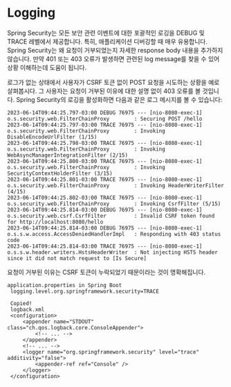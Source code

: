 # Logging

Spring Security는 모든 보안 관련 이벤트에 대한 포괄적인 로깅을 DEBUG 및 TRACE 레벨에서 제공합니다.
특히, 애플리케이션 디버깅할 때 매우 유용합니다.
Spring Security는 왜 요청이 거부되었는지 자세한 response body 내용을 추가하지 않습니다.
만약 401 또는 403 오류가 발생하면 관련된 log message를 찾을 수 있어 상황 이해하는데 도움이 됩니다.



로그가 없는 상태에서 사용자가 CSRF 토큰 없이 POST 요청을 시도하는 상황을 예로 살펴봅시다.
그 사용자는 요청이 거부된 이유에 대한 설명 없이 403 오류를 볼 것입니다. 
Spring Security의 로깅을 활성화하면 다음과 같은 로그 메시지를 볼 수 있습니다:

   ```
2023-06-14T09:44:25.797-03:00 DEBUG 76975 --- [nio-8080-exec-1] o.s.security.web.FilterChainProxy        : Securing POST /hello
2023-06-14T09:44:25.797-03:00 TRACE 76975 --- [nio-8080-exec-1] o.s.security.web.FilterChainProxy        : Invoking DisableEncodeUrlFilter (1/15)
2023-06-14T09:44:25.798-03:00 TRACE 76975 --- [nio-8080-exec-1] o.s.security.web.FilterChainProxy        : Invoking WebAsyncManagerIntegrationFilter (2/15)
2023-06-14T09:44:25.800-03:00 TRACE 76975 --- [nio-8080-exec-1] o.s.security.web.FilterChainProxy        : Invoking SecurityContextHolderFilter (3/15)
2023-06-14T09:44:25.801-03:00 TRACE 76975 --- [nio-8080-exec-1] o.s.security.web.FilterChainProxy        : Invoking HeaderWriterFilter (4/15)
2023-06-14T09:44:25.802-03:00 TRACE 76975 --- [nio-8080-exec-1] o.s.security.web.FilterChainProxy        : Invoking CsrfFilter (5/15)
2023-06-14T09:44:25.814-03:00 DEBUG 76975 --- [nio-8080-exec-1] o.s.security.web.csrf.CsrfFilter         : Invalid CSRF token found for http://localhost:8080/hello
2023-06-14T09:44:25.814-03:00 DEBUG 76975 --- [nio-8080-exec-1] o.s.s.w.access.AccessDeniedHandlerImpl   : Responding with 403 status code
2023-06-14T09:44:25.814-03:00 TRACE 76975 --- [nio-8080-exec-1] o.s.s.w.header.writers.HstsHeaderWriter  : Not injecting HSTS header since it did not match request to [Is Secure]
   ```

요청이 거부된 이유는 CSRF 토큰이 누락되었기 때문이라는 것이 명확해집니다.

   ```
   application.properties in Spring Boot
    logging.level.org.springframework.security=TRACE
    
    Copied!
    logback.xml
    <configuration>
        <appender name="STDOUT" class="ch.qos.logback.core.ConsoleAppender">
            <!-- ... -->
        </appender>
        <!-- ... -->
        <logger name="org.springframework.security" level="trace" additivity="false">
            <appender-ref ref="Console" />
        </logger>
    </configuration>
   ```